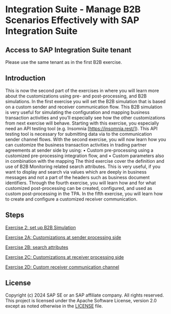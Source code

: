 # Integration Suite - Manage B2B Scenarios Effectively with SAP Integration Suite

## Access to SAP Integration Suite tenant

Please use the same tenant as in the first B2B exercise.

## Introduction
This is now the second part of the exercises in where you will learn more about the customizations using pre- and post-processing, and B2B simulations. 
In the first exercise you will set the B2B simulation that is based on a custom sender and receiver communication flow. This B2B simulation is very useful for simulating the configuration and mapping business transaction activities and you’ll especially see how the other customizations from next exercise will behave. Starting with this exercise, you especially need an API testing tool (e.g. Insomnia [https://insomnia.rest/]). This API testing tool is necessary for submitting data via to the communication sender channel flows.
With the second exercise, you will now learn how you can customize the business transaction activities in trading partner agreements at sender side by using:
•	Custom pre-processing using a customized pre-processing integration flow, and
•	Custom parameters also in combination with the mapping
The third exercise cover the definition and use of B2B Monitoring related search attributes. This is very useful, if you want to display and search via values which are deeply in business messages and not a part of the headers such as business document identifiers.
Through the fourth exercise, you will learn how and for what customized post-processing can be created, configured, and used as custom post-processing in the TPA.
In the fifth exercise, you will learn how to create and configure a customized receiver communication.

## Steps

[Exercise 2: set up B2B Simulation](Exercise/Exercise%202/README.md)

[Exercise 2A: Customizations at sender processing side](Exercise/Exercise%202A/README.md)

[Exercise 2B: search attributes](Exercise/Exercise%202B/README.md)

[Exercise 2C: Customizations at receiver processing side](Exercise/Exercise%202C/README.md)

[Exercise 2D: Custom receiver communication channel](Exercise/Exercise%202D/README.md)



## License
Copyright (c) 2024 SAP SE or an SAP affiliate company. All rights reserved. This project is licensed under the Apache Software License, version 2.0 except as noted otherwise in the [LICENSE](LICENSE) file.
